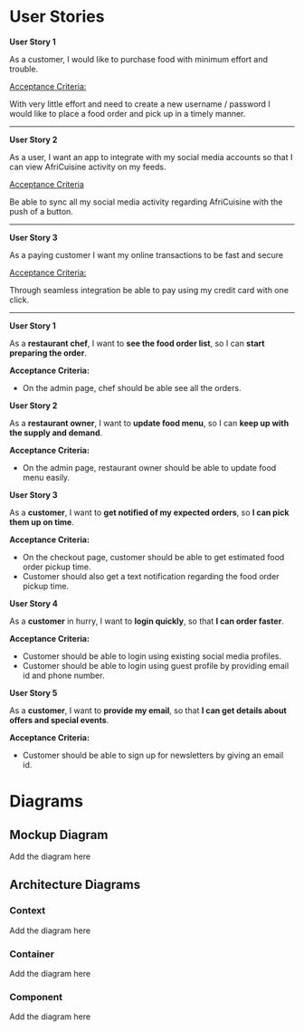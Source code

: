 # User Stories

**User Story 1**

As a customer, I would like to purchase food with minimum effort and trouble.

<u>Acceptance Criteria:</u>

With very little effort and need to create a new username / password
I would like to place a food order and pick up in a timely manner.

------------------------------------------------------------------

**User Story 2**

As a user, I want an app to integrate with my social media accounts so that I can view AfriCuisine activity on my feeds.

<u>Acceptance Criteria</u>

Be able to sync all my social media activity regarding AfriCuisine with
the push of a button.

--------------------------------------------------------------------
**User Story 3**

As a paying customer I want my online transactions to be fast and secure

<u>Acceptance Criteria:</u>

Through seamless integration be able to pay using my credit card with one click.

-------------------------------------------------------------

**User Story 1**

As a **restaurant chef**, I want to **see the food order list**, so I can **start preparing the order**.

**Acceptance Criteria:**
* On the admin page, chef should be able see all the orders.

**User Story 2**

As a **restaurant owner**, I want to **update food menu**, so I can **keep up with the supply and demand**.

**Acceptance Criteria:**

* On the admin page, restaurant owner should be able to update food menu easily.

**User Story 3**

As a **customer**, I want to **get notified of my expected orders**, so **I can pick them up on time**.

**Acceptance Criteria:**

* On the checkout page, customer should be able to get estimated food order pickup time.
* Customer should also get a text notification regarding the food order pickup time.  

**User Story 4**

As a **customer** in hurry, I want to **login quickly**, so that **I can order faster**.

**Acceptance Criteria:**
* Customer should be able to login using existing social media profiles.
* Customer should be able to login using guest profile by providing email id and phone number.

**User Story 5**

As a **customer**, I want to **provide my email**, so that **I can get details about offers and special events**.

**Acceptance Criteria:**

* Customer should be able to sign up for newsletters by giving an email id.



# Diagrams

## Mockup Diagram

Add the diagram here

## Architecture Diagrams

### Context

Add the diagram here

### Container

Add the diagram here

### Component

Add the diagram here
